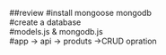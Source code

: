##review 
#install mongoose mongodb <br />
#create a database <br />
#models.js & mongodb.js <br />
#app -> api -> produts ->CRUD opration <br />
